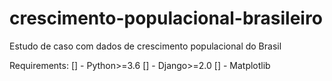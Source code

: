 # crescimento-populacional-brasileiro
Estudo de caso com dados de crescimento populacional do Brasil

Requirements:
[] - Python>=3.6
[] - Django>=2.0
[] - Matplotlib

